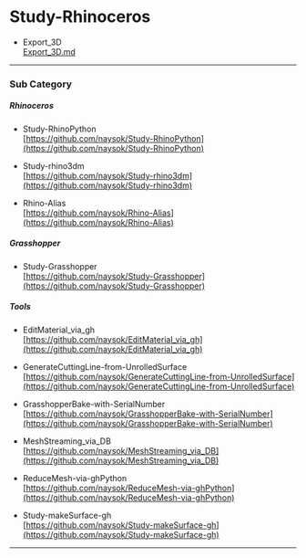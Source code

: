 # Study-Rhinoceros  


- Export_3D  
  [Export_3D.md](https://github.com/naysok/Study-Rhinoceros/blob/master/Export_3D/Export_3D.md)



---  


### Sub Category  

##### Rhinoceros  

- Study-RhinoPython  
[https://github.com/naysok/Study-RhinoPython](https://github.com/naysok/Study-RhinoPython)  

- Study-rhino3dm  
[https://github.com/naysok/Study-rhino3dm](https://github.com/naysok/Study-rhino3dm)  

- Rhino-Alias  
[https://github.com/naysok/Rhino-Alias](https://github.com/naysok/Rhino-Alias)  



##### Grasshopper  

- Study-Grasshopper  
[https://github.com/naysok/Study-Grasshopper](https://github.com/naysok/Study-Grasshopper)  



##### Tools  

- EditMaterial_via_gh  
[https://github.com/naysok/EditMaterial_via_gh](https://github.com/naysok/EditMaterial_via_gh)

- GenerateCuttingLine-from-UnrolledSurface  
[https://github.com/naysok/GenerateCuttingLine-from-UnrolledSurface](https://github.com/naysok/GenerateCuttingLine-from-UnrolledSurface)  

- GrasshopperBake-with-SerialNumber  
[https://github.com/naysok/GrasshopperBake-with-SerialNumber](https://github.com/naysok/GrasshopperBake-with-SerialNumber)  

- MeshStreaming_via_DB  
[https://github.com/naysok/MeshStreaming_via_DB](https://github.com/naysok/MeshStreaming_via_DB)  

- ReduceMesh-via-ghPython  
[https://github.com/naysok/ReduceMesh-via-ghPython](https://github.com/naysok/ReduceMesh-via-ghPython)  

- Study-makeSurface-gh  
[https://github.com/naysok/Study-makeSurface-gh](https://github.com/naysok/Study-makeSurface-gh)  



---  
